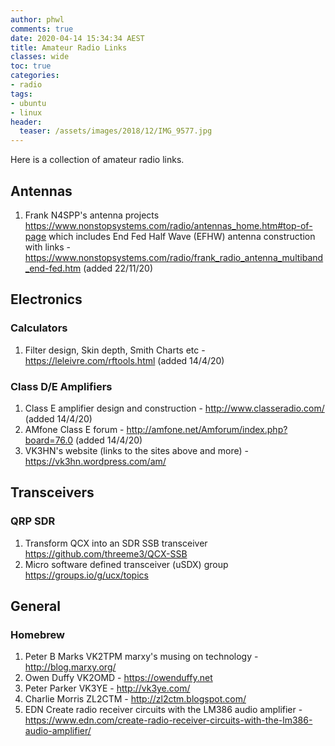 ```yaml
---
author: phwl
comments: true
date: 2020-04-14 15:34:34 AEST
title: Amateur Radio Links
classes: wide
toc: true
categories:
- radio
tags:
- ubuntu
- linux
header:
  teaser: /assets/images/2018/12/IMG_9577.jpg
---
```


Here is a collection of amateur radio links.

<!-- more -->

## Antennas
1. Frank N4SPP's antenna projects <https://www.nonstopsystems.com/radio/antennas_home.htm#top-of-page> which includes End Fed Half Wave (EFHW) antenna construction with links - <https://www.nonstopsystems.com/radio/frank_radio_antenna_multiband_end-fed.htm> (added 22/11/20)

## Electronics
### Calculators
1. Filter design, Skin depth, Smith Charts etc - <https://leleivre.com/rftools.html> (added 14/4/20)

### Class D/E Amplifiers
1. Class E amplifier design and construction - <http://www.classeradio.com/> (added 14/4/20)
1. AMfone Class E forum - <http://amfone.net/Amforum/index.php?board=76.0> (added 14/4/20)
1. VK3HN's website (links to the sites above and more) - <https://vk3hn.wordpress.com/am/>


## Transceivers
### QRP SDR
1. Transform QCX into an SDR SSB transceiver <https://github.com/threeme3/QCX-SSB>
1. Micro software defined transceiver (uSDX) group <https://groups.io/g/ucx/topics>

## General
### Homebrew 
1. Peter B Marks VK2TPM marxy's musing on technology - <http://blog.marxy.org/>
1. Owen Duffy VK2OMD - <https://owenduffy.net>
1. Peter Parker VK3YE - <http://vk3ye.com/>
1. Charlie Morris ZL2CTM - <http://zl2ctm.blogspot.com/>
1. EDN Create radio receiver circuits with the LM386 audio amplifier - <https://www.edn.com/create-radio-receiver-circuits-with-the-lm386-audio-amplifier/>
